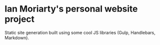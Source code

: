 # Ian Moriarty's personal website project

Static site generation built using some cool JS libraries
(Gulp, Handlebars, Markdown).
